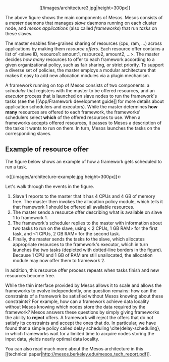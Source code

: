 <p align="center">[[/images/architecture3.jpg|height=300px]]</p>

The above figure shows the main components of Mesos.  Mesos consists of a <i>master</i> daemons that manages <i>slave</i> daemons running on each cluster node, and <i>mesos applications</i> (also called <i>frameworks</i>) that run <i>tasks</i> on these slaves. 

The master enables fine-grained sharing of resources (cpu, ram, ...) across applications by making them <i>resource offers</i>. Each resource offer contains a list of <slave ID, resource1: amount1, resource2, amount2, ...>.  The master decides <i>how many</i> resources to offer to each framework according to a given organizational policy, such as fair sharing, or strict priority. To support a diverse set of policies, the master employs a modular architecture that makes it easy to add new allocation modules via a plugin mechanism.

A framework running on top of Mesos consists of two components: a <i>scheduler</i> that registers with the master to be offered resources, and an <i>executor</i> process that is launched on slave nodes to run the framework's tasks (see the [[App/Framework development guide]] for more details about application schedulers and executors). While the master determines <b>how many</b> resources are offered to each framework, the frameworks' schedulers select <b>which</b> of the offered resources to use. When a frameworks accepts offered resources, it passes to Mesos a description of the tasks it wants to run on them. In turn, Mesos launches the tasks on the corresponding slaves.

## Example of resource offer 

The figure below shows an example of how a framework gets scheduled to run a task.

->[[/images/architecture-example.jpg|height=300px]]<-

Let's walk through the events in the figure.

1. Slave 1 reports to the master that it has 4 CPUs and 4 GB of memory free. The master then invokes the allocation policy module, which tells it that framework 1 should be offered all available resources.
1. The master sends a resource offer describing what is available on slave 1 to framework 1.  
1. The framework's scheduler replies to the master with information about two tasks to run on the slave, using < 2 CPUs, 1 GB RAM> for the first task, and <1 CPUs, 2 GB RAM> for the second task. 
1. Finally, the master sends the tasks to the slave, which allocates appropriate resources to the framework's executor, which in turn launches the two tasks (depicted with dotted-line borders in the figure). Because 1 CPU and 1 GB of RAM are still unallocated, the allocation module may now offer them to framework 2.

In addition, this resource offer process repeats when tasks finish and new resources become free.

While the thin interface provided by Mesos allows it to scale and allows the frameworks to evolve independently, one question remains: how can the constraints of a framework be satisfied without Mesos knowing about these constraints? For example, how can a framework achieve data locality without Mesos knowing which nodes store the data required by the framework? Mesos answers these questions by simply giving frameworks the ability to <b>reject</b> offers. A framework will reject the offers that do not satisfy its constraints and accept the ones that do.  In particular, we have found that a simple policy called delay scheduling \cite{delay-scheduling}, in which frameworks wait for a limited time to acquire nodes storing the input data, yields nearly optimal data locality.

You can also read much more about the Mesos architecture in this [[technical paper|http://mesos.berkeley.edu/mesos_tech_report.pdf]].
